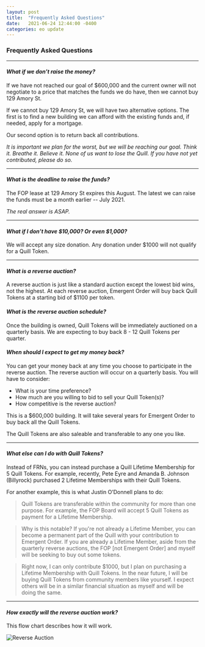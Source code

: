 ```yaml
---
layout: post
title:  "Frequently Asked Questions"
date:   2021-06-24 12:44:00 -0400
categories: eo update
---
```


### Frequently Asked Questions
---

#### *What if we don’t raise the money?*
If we have not reached our goal of $600,000 and the current owner will not negotiate to a price that matches the funds we do have, then we cannot buy 129 Amory St.

If we cannot buy 129 Amory St, we will have two alternative options. The first is to find a new building we can afford with the existing funds and, if needed, apply for a mortgage.

Our second option is to return back all contributions.

*It is important we plan for the worst, but we will be reaching our goal. Think it. Breathe it. Believe it. None of us want to lose the Quill.  If you have not yet contributed, please do so.*

---

#### *What is the deadline to raise the funds?*
The FOP lease at 129 Amory St expires this August. The latest we can raise the funds must be a month earlier -- July 2021.

*The real answer is ASAP.*

---
#### *What if I don’t have $10,000? Or even $1,000?*
We will accept any size donation. Any donation under $1000 will not qualify for a Quill Token.

---

#### *What is a reverse auction?*
A reverse auction is just like a standard auction except the lowest bid wins, not the highest. At each reverse auction, Emergent Order will buy back Quill Tokens at a starting bid of $1100 per token.

#### *What is the reverse auction schedule?*
Once the building is owned, Quill Tokens will be immediately auctioned on a quarterly basis. We are expecting to buy back 8 - 12 Quill Tokens per quarter.

#### *When should I expect to get my money back?*
You can get your money back at any time you choose to participate in the reverse auction. The reverse auction will occur on a quarterly basis. You will have to consider:
- What is your time preference?
- How much are you willing to bid to sell your Quill Token(s)?
- How competitive is the reverse auction?

This is a $600,000 building. It will take several years for Emergent Order to buy back all the Quill Tokens.

The Quill Tokens are also saleable and transferable to any one you like.

---

#### *What else can I do with Quill Tokens?*
Instead of FRNs, you can instead purchase a Quill Lifetime Membership for 5 Quill Tokens. For example, recently, Pete Eyre and Amanda B. Johnson (Billyrock) purchased 2 Lifetime Memberships with their Quill Tokens.

For another example, this is what Justin O’Donnell plans to do:
>Quill Tokens are transferable within the community for more than one purpose. For example, the FOP Board will accept 5 Quill Tokens as payment for a Lifetime Membership.
 
>Why is this notable? If you're not already a Lifetime Member, you can become a permanent part of the Quill with your contribution to Emergent Order. If you are already a Lifetime Member, aside from the quarterly reverse auctions, the FOP [not Emergent Order] and myself will be seeking to buy out some tokens.
 
>Right now, I can only contribute $1000, but I plan on purchasing a Lifetime Membership with Quill Tokens. In the near future, I will be buying Quill Tokens from community members like yourself. I expect others will be in a similar financial situation as myself and will be doing the same.
 
 ---
 
#### *How exactly will the reverse auction work?*
This flow chart describes how it will work.



![Reverse Auction](https://emergentorder.io/assets/simplified_workflow.JPG)
